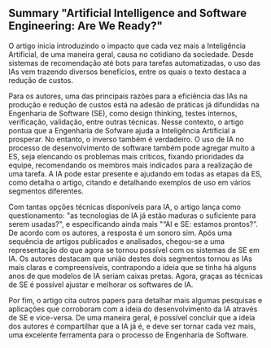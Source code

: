 ## Summary "Artificial Intelligence and Software Engineering: Are We Ready?"

O artigo inicia introduzindo o impacto que cada vez mais a Inteligência Artificial, de uma maneira geral, causa no cotidiano da sociedade. Desde sistemas de recomendação até bots para tarefas automatizadas, o uso das IAs vem trazendo diversos benefícios, entre os quais o texto destaca a redução de custos.

Para os autores, uma das principais razões para a eficiência das IAs na produção e redução de custos está na adesão de práticas já difundidas na Engenharia de Software (SE), como design thinking, testes internos, verificação, validação, entre outras técnicas. Nesse contexto, o artigo pontua que a Engenharia de Sofware ajuda a Inteligência Artificial a prosperar. No entanto, o inverso também é verdadeiro. O uso de IA no processo de desenvolvimento de software também pode agregar muito a ES, seja elencando os problemas mais críticos, fixando prioridades da equipe, recomendando os membros mais indicados para a realização de uma tarefa. A IA pode estar presente e ajudando em todas as etapas da ES, como detalha o artigo, citando e detalhando exemplos de uso em vários segmentos diferentes.

Com tantas opções técnicas disponíveis para IA, o artigo lança como questionamento: "as tecnologias de IA já estão maduras o suficiente para serem usadas?", e especificando ainda mais "“AI e SE: estamos prontos?”. De acordo com os autores, a resposta é um sonoro sim. Após uma sequência de artigos publicados e analisados, chegou-se a uma representação do que agora se tornou possível com os sistemas de SE em IA. Os autores destacam que união destes dois segmentos tornou as IAs mais claras e compreensíveis, contrapondo a ideia que se tinha há alguns anos de que modelos de IA seriam caixas pretas. Agora, graças as técnicas de SE é possível ajustar e melhorar os softwares de IA.

Por fim, o artigo cita outros papers para detalhar mais algumas pesquisas e aplicações que corroboram com a ideia do desenvolvimento da IA através de SE e vice-versa. De uma maneira geral, é possível concluir que a ideia dos autores é compartilhar que a IA já é, e deve ser tornar cada vez mais, uma excelente ferramenta para o processo de Engenharia de Software. 




